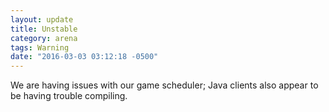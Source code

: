 ```yaml
---
layout: update
title: Unstable
category: arena
tags: Warning
date: "2016-03-03 03:12:18 -0500"
---
```


We are having issues with our game scheduler; Java clients also appear to be having trouble compiling.
